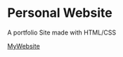 # Personal Website 
A portfolio Site made with HTML/CSS 

[MyWebsite](https://aymanakhras.github.io/MySite/index.html)



